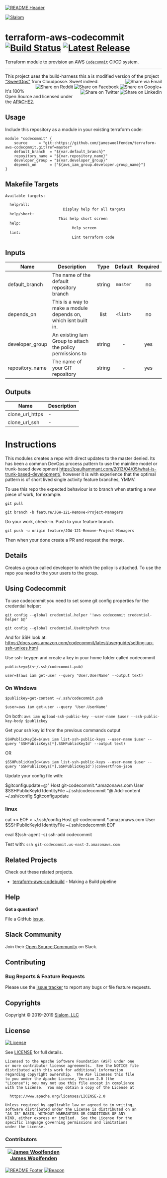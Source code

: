 <!-- This file was automatically generated by the `build-harness`. Make all changes to `README.yaml` and run `make readme` to rebuild this file. -->
[![README Header][readme_header_img]][readme_header_link]

[![Slalom][logo]](https://slalom.com)

# terraform-aws-codecommit [![Build Status](https://travis-ci.org/jameswoolfenden/terraform-aws-codecommit.svg?branch=master)](https://travis-ci.org/jameswoolfenden/terraform-aws-codecommit) [![Latest Release](https://img.shields.io/github/release/jameswoolfenden/terraform-aws-codecommit.svg)](https://github.com/jameswoolfenden/terraform-aws-codecommit/releases/latest)

Terraform module to provision an AWS [`Codecommit`](https://aws.amazon.com/codecommit/) CI/CD system.

---

This project uses the build-harness this a is modified version of the project ["SweetOps"](https://cpco.io/sweetops) from Cloudposse. Sweet indeed.
[<img align="right" title="Share via Email" src="https://docs.cloudposse.com/images/ionicons/ios-email-outline-2.0.1-16x16-999999.svg"/>][share_email]
[<img align="right" title="Share on Google+" src="https://docs.cloudposse.com/images/ionicons/social-googleplus-outline-2.0.1-16x16-999999.svg" />][share_googleplus]
[<img align="right" title="Share on Facebook" src="https://docs.cloudposse.com/images/ionicons/social-facebook-outline-2.0.1-16x16-999999.svg" />][share_facebook]
[<img align="right" title="Share on Reddit" src="https://docs.cloudposse.com/images/ionicons/social-reddit-outline-2.0.1-16x16-999999.svg" />][share_reddit]
[<img align="right" title="Share on LinkedIn" src="https://docs.cloudposse.com/images/ionicons/social-linkedin-outline-2.0.1-16x16-999999.svg" />][share_linkedin]
[<img align="right" title="Share on Twitter" src="https://docs.cloudposse.com/images/ionicons/social-twitter-outline-2.0.1-16x16-999999.svg" />][share_twitter]

It's 100% Open Source and licensed under the [APACHE2](LICENSE).

## Usage

Include this repository as a module in your existing terraform code:

```hcl
module "codecommit" {
    source     = "git::https://github.com/jameswoolfenden/terraform-aws-codecommit.git?ref=master"
    default_branch  = "${var.default_branch}"
    repository_name = "${var.repository_name}"
    developer_group = "${var.developer_group}"
    depends_on      = ["${aws_iam_group.developer.group_name}"]
}
```


## Makefile Targets

```bash
Available targets:

  help/all:
                          Display help for all targets
  help/short:
                        This help short screen
  help:
                              Help screen
  lint:
                              Lint terraform code

```

## Inputs

| Name | Description | Type | Default | Required |
|------|-------------|:----:|:-----:|:-----:|
| default_branch | The name of the default repository branch | string | `master` | no |
| depends_on | This is a way to make a module depends on, which isnt built in. | list | `<list>` | no |
| developer_group | An existing Iam Group to attach the policy permissions to | string | - | yes |
| repository_name | The name of your GIT repository | string | - | yes |

## Outputs

| Name | Description |
|------|-------------|
| clone_url_https | - |
| clone_url_ssh | - |

# Instructions

This modules creates a repo with direct updates to the master denied. Its has been a common DevOps process pattern to use the mainline model or trunk-based development <https://paulhammant.com/2013/04/05/what-is-trunk-based-development/,> however it is with experience that the optimal pattern is of short lived single activity feature branches, YMMV.

To use this repo the expected behaviour is to branch when starting a new piece of work, for example.

`git pull`

`git branch -b feature/JGW-121-Remove-Project-Managers`

Do your work, check-in.
Push to your feature branch.

`git push -u origin feature/JGW-121-Remove-Project-Managers`

Then when your done create a PR and request the merge.

## Details

Creates a group called developer to which the policy is attached.
To use the repo you need to the your users to the group.
## Using Codecommit

To use codecommit you need to set some git config properties for the credential helper:

`git config --global credential.helper '!aws codecommit credential-helper $@'`

`git config --global credential.UseHttpPath true`

And for SSH look at: <https://docs.aws.amazon.com/codecommit/latest/userguide/setting-up-ssh-unixes.html>

Use ssh-keygen and create a key in your home folder called codecommit

`publickey=$(<~/.ssh/codecommit.pub)`

`user=$(aws iam get-user --query 'User.UserName' --output text)`

### On Windows

`$publickey=get-content ~/.ssh/codecommit.pub`

`$user=aws iam get-user --query 'User.UserName'`

On both:
`aws iam upload-ssh-public-key --user-name $user --ssh-public-key-body $publickey`

Get your ssh key id from the previous commands output

`SSHPublicKeyId=$(aws iam list-ssh-public-keys --user-name $user --query 'SSHPublicKeys[*].SSHPublicKeyId' --output text)`

OR

`$SSHPublicKeyId=(aws iam list-ssh-public-keys --user-name $user --query 'SSHPublicKeys[*].SSHPublicKeyId')|convertfrom-json`

Update your config file with:

$gitconfigupdate=@"
Host git-codecommit.*.amazonaws.com
  User $SSHPublicKeyId
IdentityFile ~/.ssh/codecommit
"@
Add-content ~/.ssh/config \$gitconfigupdate

### linux

cat << EOF > ~/.ssh/config
Host git-codecommit.\*.amazonaws.com
User \$SSHPublicKeyId
IdentityFile ~/.ssh/codecommit
EOF

eval \$(ssh-agent -s)
ssh-add codecommit

Test with:
`ssh git-codecommit.us-east-2.amazonaws.com`

## Related Projects

Check out these related projects.

- [terraform-aws-codebuild](https://github.com/jameswoolfenden/terraform-aws-codebuild) - Making a Build pipeline

## Help

**Got a question?**

File a GitHub [issue](https://github.com/jameswoolfenden/terraform-aws-codecommit/issues).

## Slack Community

Join their [Open Source Community][slack] on Slack.

## Contributing

### Bug Reports & Feature Requests

Please use the [issue tracker](https://github.com/jameswoolfenden/terraform-aws-codecommit/issues) to report any bugs or file feature requests.


## Copyrights

Copyright © 2019-2019 [Slalom, LLC](https://slalom.com)


## License

[![License](https://img.shields.io/badge/License-Apache%202.0-blue.svg)](https://opensource.org/licenses/Apache-2.0)

See [LICENSE](LICENSE) for full details.

    Licensed to the Apache Software Foundation (ASF) under one
    or more contributor license agreements.  See the NOTICE file
    distributed with this work for additional information
    regarding copyright ownership.  The ASF licenses this file
    to you under the Apache License, Version 2.0 (the
    "License"); you may not use this file except in compliance
    with the License.  You may obtain a copy of the License at

      https://www.apache.org/licenses/LICENSE-2.0

    Unless required by applicable law or agreed to in writing,
    software distributed under the License is distributed on an
    "AS IS" BASIS, WITHOUT WARRANTIES OR CONDITIONS OF ANY
    KIND, either express or implied.  See the License for the
    specific language governing permissions and limitations
    under the License.




### Contributors

|  [![James Woolfenden][jameswoolfenden_avatar]][jameswoolfenden_homepage]<br/>[James Woolfenden][jameswoolfenden_homepage] |
|---|

  [jameswoolfenden_homepage]: https://github.com/jameswoolfenden
  [jameswoolfenden_avatar]: https://github.com/jameswoolfenden.png?size=150



[![README Footer][readme_footer_img]][readme_footer_link]
[![Beacon][beacon]][website]

  [logo]: https://slalom.com/sites/all/themes/slalom_bootstrap/images/slalom-logo-white@2x.png
  [website]: https://slalom.com
  [github]: https://github.com/jameswoolfenden
  [slack]: https://cpco.io/slack
  [linkedin]: https://www.linkedin.com/company/slalom-consulting/
  [twitter]: https://twitter.com/Slalom
  [readme_header_img]: https://cloudposse.com/readme/header/img?repo=jameswoolfenden/terraform-aws-codecommit
  [readme_header_link]: https://cloudposse.com/readme/header/link?repo=jameswoolfenden/terraform-aws-codecommit
  [readme_footer_img]: https://cloudposse.com/readme/footer/img?repo=jameswoolfenden/terraform-aws-codecommit
  [readme_footer_link]: https://cloudposse.com/readme/footer/link?repo=jameswoolfenden/terraform-aws-codecommit
  [share_twitter]: https://twitter.com/intent/tweet/?text=terraform-aws-codecommit&url=https://github.com/jameswoolfenden/terraform-aws-codecommit
  [share_linkedin]: https://www.linkedin.com/shareArticle?mini=true&title=terraform-aws-codecommit&url=https://github.com/jameswoolfenden/terraform-aws-codecommit
  [share_reddit]: https://reddit.com/submit/?url=https://github.com/jameswoolfenden/terraform-aws-codecommit
  [share_facebook]: https://facebook.com/sharer/sharer.php?u=https://github.com/jameswoolfenden/terraform-aws-codecommit
  [share_googleplus]: https://plus.google.com/share?url=https://github.com/jameswoolfenden/terraform-aws-codecommit
  [share_email]: mailto:?subject=terraform-aws-codecommit&body=https://github.com/jameswoolfenden/terraform-aws-codecommit
  [beacon]: https://ga-beacon.cloudposse.com/UA-76589703-4/jameswoolfenden/terraform-aws-codecommit?pixel&cs=github&cm=readme&an=terraform-aws-codecommit
